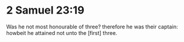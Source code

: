 # 2 Samuel 23:19

Was he not most honourable of three? therefore he was their captain: howbeit he attained not unto the [first] three.